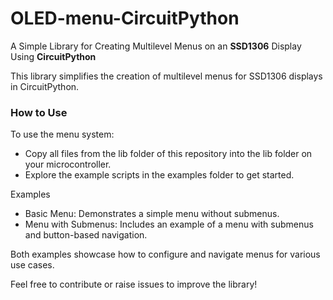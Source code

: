 # OLED-menu-CircuitPython

A Simple Library for Creating Multilevel Menus on an **SSD1306** Display Using **CircuitPython**

This library simplifies the creation of multilevel menus for SSD1306 displays in CircuitPython.

### How to Use

To use the menu system:

- Copy all files from the lib folder of this repository into the lib folder on your microcontroller.
- Explore the example scripts in the examples folder to get started.

Examples

- Basic Menu: Demonstrates a simple menu without submenus.
- Menu with Submenus: Includes an example of a menu with submenus and button-based navigation.

Both examples showcase how to configure and navigate menus for various use cases.

Feel free to contribute or raise issues to improve the library!
